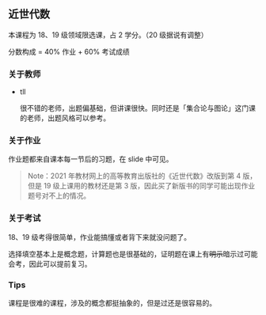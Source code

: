 ## 近世代数

本课程为 18、19 级领域限选课，占 2 学分。（20 级据说有调整）

分数构成 = 40% 作业 + 60% 考试成绩

### 关于教师

- tll

  很不错的老师，出题偏基础，但讲课很快。同时还是「集合论与图论」这门课的老师，出题风格可以参考。

### 关于作业

作业题都来自课本每一节后的习题，在 slide 中可见。

> Note：2021 年教材网上的高等教育出版社的《近世代数》改版到第 4 版，但是 19 级上课用的教材还是第 3 版，因此买了新版书的同学可能出现作业题号对不上的情况。

### 关于考试

18、19 级考得很简单，作业能搞懂或者背下来就没问题了。

选择填空基本上是概念题，计算题也是很基础的，证明题在课上有~~明示~~暗示过可能会考，因此可以提前复习。

### Tips

课程是很难的课程，涉及的概念都挺抽象的，但是过还是很容易的。

